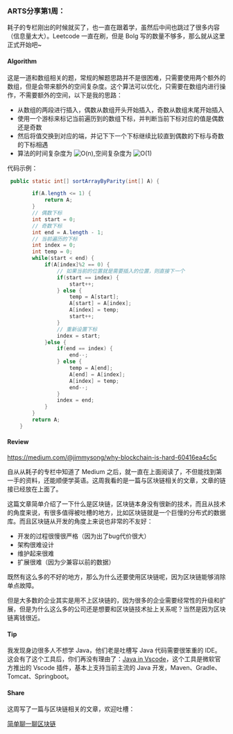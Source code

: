 ### ARTS分享第1周：

耗子的专栏刚出的时候就买了，也一直在跟着学，虽然后中间也跳过了很多内容（信息量太大）。Leetcode 一直在刷，但是 Bolg 写的数量不够多，那么就从这里正式开始吧~



#### Algorithm

这是一道和数组相关的题，常规的解题思路并不是很困难，只需要使用两个额外的数组，但是会带来额外的空间复杂度。这个算法可以优化，只需要在数组内进行操作，不需要额外的空间，以下是我的思路：

- 从数组的两段进行插入，偶数从数组开头开始插入，奇数从数组末尾开始插入
- 使用一个游标来标记当前遍历到的数组下标，并判断当前下标对应的值是偶数还是奇数
- 然后将值交换到对应的端，并记下下一个下标继续比较直到偶数的下标与奇数的下标相遇
- 算法的时间复杂度为 ![O(n)](https://www.zhihu.com/equation?tex=O(n)),空间复杂度为 ![O(1)](https://www.zhihu.com/equation?tex=O(1))

代码示例：

```java
 public static int[] sortArrayByParity(int[] A) {

        if(A.length <= 1) {
            return A;
        }
        // 偶数下标
        int start = 0;
        // 奇数下标
        int end = A.length - 1;
        // 当前遍历的下标
        int index = 0;
        int temp = 0;
        while(start < end) {
            if(A[index]%2 == 0) {
                // 如果当前的位置就是需要插入的位置，则直接下一个
                if(start == index) {
                    start++;
                } else {
                    temp = A[start];
                    A[start] = A[index];
                    A[index] = temp;
                    start++;
                }
                // 重新设置下标
                index = start;
            }else {
                if(end == index) {
                    end--;
                } else {
                    temp = A[end];
                    A[end] = A[index];
                    A[index] = temp;
                    end--;
                } 
                index = end;
            }
        }
        return A;
    }
```



#### Review

https://medium.com/@jimmysong/why-blockchain-is-hard-60416ea4c5c

自从从耗子的专栏中知道了 Medium 之后，就一直在上面阅读了，不但能找到第一手的资料，还能顺便学英语。这周我看的是一篇与区块链相关的文章，文章的链接已经放在上面了。

这篇文章简单介绍了一下什么是区块链，区块链本身没有很新的技术，而且从技术的角度来说，有很多值得被吐槽的地方，比如区块链就是一个巨慢的分布式的数据库。而且区块链从开发的角度上来说也非常的不友好：

- 开发的过程很慢很严格（因为出了bug代价很大）
- 架构很难设计
- 维护起来很难
- 扩展很难（因为少兼容以前的数据）

既然有这么多的不好的地方，那么为什么还要使用区块链呢，因为区块链能够消除单点故障。

但是大多数的企业其实是用不上区块链的，因为很多的企业需要经常性的升级和扩展，但是为什么这么多的公司还是想要和区块链技术扯上关系呢？当然是因为区块链离钱很近。

#### Tip

我发现身边很多人不想学 Java，他们老是吐槽写 Java 代码需要很笨重的 IDE。这会有了这个工具后，你们再没有理由了：[Java in Vscode](https://link.zhihu.com/?target=https%3A//code.visualstudio.com/docs/languages/java)，这个工具是微软官方推出的 Vscode 插件，基本上支持当前主流的 Java 开发，Maven、Gradle、Tomcat、Springboot。

#### Share

这周写了一篇与区块链相关的文章，欢迎吐槽：

[简单聊一聊区块链](https://mp.weixin.qq.com/s/NB6ieVCegHSKmzlzX1js-A)